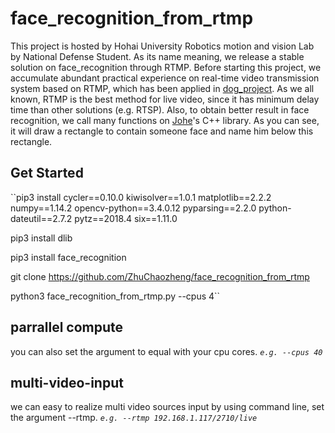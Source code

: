 # face_recognition_from_rtmp

This project is hosted by Hohai University Robotics motion and vision Lab by National Defense Student. As its name meaning, we release a stable solution on face_recognition through RTMP. Before starting this project, we accumulate abundant practical experience on real-time video transmission system based on RTMP, which has been applied in [dog_project](https://github.com/ZhuChaozheng/dog_project). As we all known, RTMP is the best method for live video, since it has minimum delay time than other solutions (e.g. RTSP). Also, to obtain better result in face recognition, we call many functions on [Johe](https://github.com/ageitgey/face_recognition)'s C++ library. As you can see, it will draw a rectangle to contain someone face and name him below this rectangle.


## Get Started
``pip3 install cycler==0.10.0 kiwisolver==1.0.1 matplotlib==2.2.2 numpy==1.14.2 opencv-python==3.4.0.12 pyparsing==2.2.0 python-dateutil==2.7.2 pytz==2018.4 six==1.11.0

pip3 install dlib

pip3 install face_recognition

git clone https://github.com/ZhuChaozheng/face_recognition_from_rtmp

python3 face_recognition_from_rtmp.py --cpus 4``

## parrallel compute
you can also set the argument to equal with your cpu cores. *``e.g. --cpus 40``*

## multi-video-input
we can easy to realize multi video sources input by using command line, set the argument --rtmp. *``e.g. --rtmp 192.168.1.117/2710/live``*
